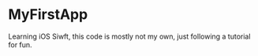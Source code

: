 MyFirstApp
==========

Learning iOS Siwft, this code is mostly not my own, just following a tutorial for fun.

